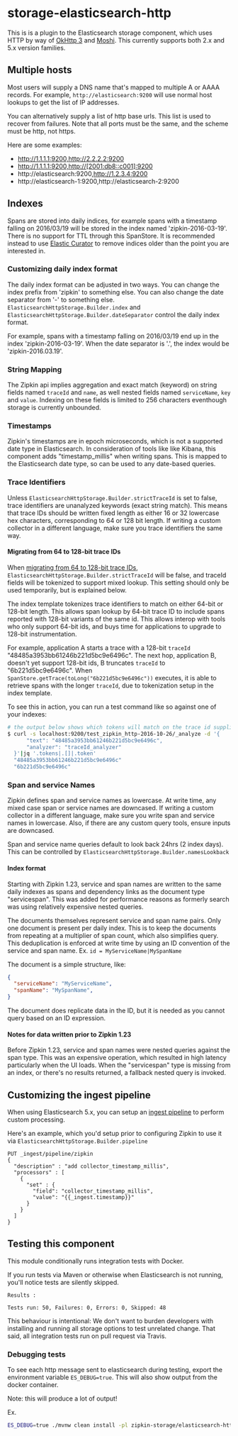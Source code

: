 # storage-elasticsearch-http

This is is a plugin to the Elasticsearch storage component, which uses
HTTP by way of [OkHttp 3](https://github.com/square/okttp) and
[Moshi](https://github.com/square/moshi). This currently supports both
2.x and 5.x version families.

## Multiple hosts
Most users will supply a DNS name that's mapped to multiple A or AAAA
records. For example, `http://elasticsearch:9200` will use normal host
lookups to get the list of IP addresses.

You can alternatively supply a list of http base urls. This list is used
to recover from failures. Note that all ports must be the same, and the
scheme must be http, not https.

Here are some examples:

* http://1.1.1.1:9200,http://2.2.2.2:9200
* http://1.1.1.1:9200,http://[2001:db8::c001]:9200
* http://elasticsearch:9200,http://1.2.3.4:9200
* http://elasticsearch-1:9200,http://elasticsearch-2:9200

## Indexes
Spans are stored into daily indices, for example spans with a timestamp
falling on 2016/03/19 will be stored in the index named 'zipkin-2016-03-19'.
There is no support for TTL through this SpanStore. It is recommended
instead to use [Elastic Curator](https://www.elastic.co/guide/en/elasticsearch/client/curator/current/about.html)
to remove indices older than the point you are interested in.

### Customizing daily index format
The daily index format can be adjusted in two ways. You can change the
index prefix from 'zipkin' to something else. You can also change
the date separator from '-' to something else.
`ElasticsearchHttpStorage.Builder.index` and `ElasticsearchHttpStorage.Builder.dateSeparator`
control the daily index format.

For example, spans with a timestamp falling on 2016/03/19 end up in the
index 'zipkin-2016-03-19'. When the date separator is '.', the index
would be 'zipkin-2016.03.19'.

### String Mapping
The Zipkin api implies aggregation and exact match (keyword) on string
fields named `traceId` and `name`, as well nested fields named
`serviceName`, `key` and `value`. Indexing on these fields is limited to
256 characters eventhough storage is currently unbounded.

### Timestamps
Zipkin's timestamps are in epoch microseconds, which is not a supported date type in Elasticsearch.
In consideration of tools like like Kibana, this component adds "timestamp_millis" when writing
spans. This is mapped to the Elasticsearch date type, so can be used to any date-based queries.

### Trace Identifiers
Unless `ElasticsearchHttpStorage.Builder.strictTraceId` is set to false,
trace identifiers are unanalyzed keywords (exact string match). This
means that trace IDs should be written fixed length as either 16 or 32
lowercase hex characters, corresponding to 64 or 128 bit length. If
writing a custom collector in a different language, make sure you trace
identifiers the same way.

#### Migrating from 64 to 128-bit trace IDs
When [migrating from 64 to 128-bit trace IDs](../../zipkin-server/README.md#migrating-from-64-to-128-bit-trace-ids),
`ElasticsearchHttpStorage.Builder.strictTraceId` will be false, and traceId
fields will be tokenized to support mixed lookup. This setting should
only be used temporarily, but is explained below.

The index template tokenizes trace identifiers to match on either 64-bit
or 128-bit length. This allows span lookup by 64-bit trace ID to include
spans reported with 128-bit variants of the same id. This allows interop
with tools who only support 64-bit ids, and buys time for applications
to upgrade to 128-bit instrumentation.

For example, application A starts a trace with a 128-bit `traceId`
"48485a3953bb61246b221d5bc9e6496c". The next hop, application B, doesn't
yet support 128-bit ids, B truncates `traceId` to "6b221d5bc9e6496c".
When `SpanStore.getTrace(toLong("6b221d5bc9e6496c"))` executes, it
is able to retrieve spans with the longer `traceId`, due to tokenization
setup in the index template.

To see this in action, you can run a test command like so against one of
your indexes:

```bash
# the output below shows which tokens will match on the trace id supplied.
$ curl -s localhost:9200/test_zipkin_http-2016-10-26/_analyze -d '{
      "text": "48485a3953bb61246b221d5bc9e6496c",
      "analyzer": "traceId_analyzer"
  }'|jq '.tokens|.[]|.token'
  "48485a3953bb61246b221d5bc9e6496c"
  "6b221d5bc9e6496c"
```

### Span and service Names
Zipkin defines span and service names as lowercase. At write time, any
mixed case span or service names are downcased. If writing a custom
collector in a different language, make sure you write span and service
names in lowercase. Also, if there are any custom query tools, ensure
inputs are downcased.

Span and service name queries default to look back 24hrs (2 index days).
This can be controlled by `ElasticsearchHttpStorage.Builder.namesLookback`

#### Index format
Starting with Zipkin 1.23, service and span names are written to the
same daily indexes as spans and dependency links as the document type
"servicespan". This was added for performance reasons as formerly search
was using relatively expensive nested queries.

The documents themselves represent service and span name pairs. Only one
document is present per daily index. This is to keep the documents from
repeating at a multiplier of span count, which also simplifies query.
This deduplication is enforced at write time by using an ID convention
of the service and span name. Ex. `id = MyServiceName|MySpanName`

The document is a simple structure, like:
```json
{
  "serviceName": "MyServiceName",
  "spanName": "MySpanName",
}
```

The document does replicate data in the ID, but it is needed as you
cannot query based on an ID expression.

#### Notes for data written prior to Zipkin 1.23
Before Zipkin 1.23, service and span names were nested queries against
the span type. This was an expensive operation, which resulted in high
latency particularly when the UI loads. When the "servicespan" type is
missing from an index, or there's no results returned, a fallback nested
query is invoked.

## Customizing the ingest pipeline

When using Elasticsearch 5.x, you can setup an [ingest pipeline](https://www.elastic.co/guide/en/elasticsearch/reference/master/pipeline.html)
to perform custom processing.

Here's an example, which you'd setup prior to configuring Zipkin to use
it via `ElasticsearchHttpStorage.Builder.pipeline`


```
PUT _ingest/pipeline/zipkin
{
  "description" : "add collector_timestamp_millis",
  "processors" : [
    {
      "set" : {
        "field": "collector_timestamp_millis",
        "value": "{{_ingest.timestamp}}"
      }
    }
  ]
}
```

## Testing this component
This module conditionally runs integration tests with Docker.

If you run tests via Maven or otherwise when Elasticsearch is not running,
you'll notice tests are silently skipped.
```
Results :

Tests run: 50, Failures: 0, Errors: 0, Skipped: 48
```

This behaviour is intentional: We don't want to burden developers with
installing and running all storage options to test unrelated change.
That said, all integration tests run on pull request via Travis.

### Debugging tests
To see each http message sent to elasticsearch during testing, export the
environment variable `ES_DEBUG=true`. This will also show output from the
docker container.

Note: this will produce a lot of output!

Ex.
```bash
ES_DEBUG=true ./mvnw clean install -pl zipkin-storage/elasticsearch-http/ --am
```
